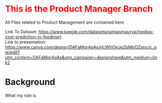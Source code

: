 # <font color=#FF0000>This is the Product Manager Branch</font>
 All Files related to Product Management are contained here

Link To Dataset: https://www.kaggle.com/datasets/ramjasmaurya/medias-cost-prediction-in-foodmart
<br>
Link to presentation: https://www.canva.com/design/DAFaMqr4gAs/nUWhOeJe2bMpOZproJc_qw/edit?utm_content=DAFaMqr4gAs&utm_campaign=designshare&utm_medium=link2

# Background

What my role is



